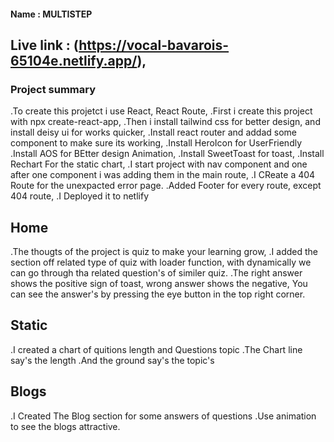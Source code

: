 #### Name : MULTISTEP
## Live link : (https://vocal-bavarois-65104e.netlify.app/),

### Project summary
.To create this projetct i use React, React Route,
.First i create this project with npx create-react-app,
.Then i install tailwind css for better design, and install deisy ui for works quicker, 
.Install react router and addad some component to make sure its working,
.Install HeroIcon for UserFriendly
.Install AOS for BEtter design Animation,
.Install SweetToast for toast,
.Install Rechart For the static chart,
.I start project with nav component and one after one component i was adding them in the main route,
.I CReate a 404 Route for the unexpacted error page.
.Added Footer for every route, except 404 route,
.I Deployed it to netlify 

## Home
.The thougts of the project is quiz to make your learning grow,
.I added the section off related type of quiz with loader function, with dynamically we can go through tha related question's of similer quiz.
.The right answer shows the positive sign of toast, wrong answer shows the negative, You can see the answer's by pressing the eye button in the top right corner.

## Static
.I created a chart of quitions length and Questions topic
.The Chart line say's the length
.And the ground say's the topic's

## Blogs
.I Created The Blog section for some answers of questions
.Use animation to see the blogs attractive.


